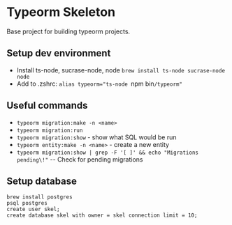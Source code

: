 # Typeorm Skeleton

Base project for building typeorm projects.

## Setup dev environment

* Install ts-node, sucrase-node, node `brew install ts-node sucrase-node node`  
* Add to .zshrc: `alias typeorm="ts-node `npm bin`/typeorm"`


## Useful commands

* `typeorm migration:make -n <name>`
* `typeorm migration:run`
* `typeorm migration:show` - show what SQL would be run
* `typeorm entity:make -n <name>` - create a new entity
* `typeorm migration:show | grep -F '[ ]' && echo "Migrations pending\!"` -- Check for pending migrations

## Setup database

```
brew install postgres
psql postgres
create user skel;
create database skel with owner = skel connection limit = 10;
```